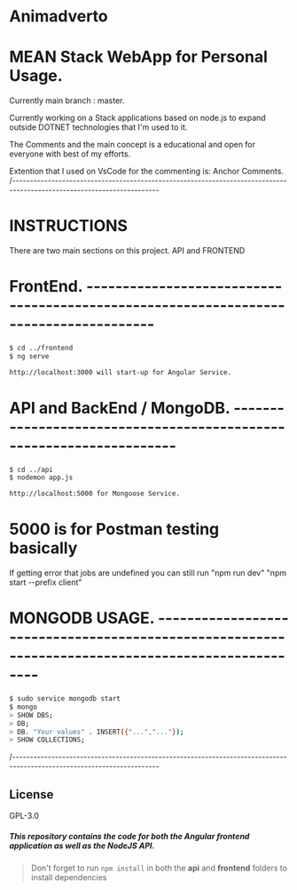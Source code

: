 # Animadverto


# MEAN Stack WebApp for Personal Usage.

Currently main branch : master.

Currently working on a Stack applications based on node.js to expand outside DOTNET 
technologies that I'm used to it.

The Comments and the main concept is a educational and open for everyone with best of my efforts.

Extention that I used on VsCode for the commenting is: Anchor Comments.
/-----------------------------------------------------------------------------------------------------------------------

# INSTRUCTIONS

There are two main sections on this project. API and FRONTEND

# FrontEnd. -------------------------------------------------------------------------------------

```sh
$ cd ../frontend
$ ng serve
```

```sh
http://localhost:3000 will start-up for Angular Service.
```

# API and BackEnd / MongoDB. --------------------------------------------------------------------

```sh
$ cd ../api
$ nodemon app.js
```
```sh
http://localhost:5000 for Mongoose Service.
```
# 5000 is for Postman testing basically

If getting error that jobs are undefined you can still run "npm run dev" "npm start --prefix client"

# MONGODB USAGE. --------------------------------------------------------------------------------------------------

```sh
$ sudo service mongodb start
$ mongo
> SHOW DBS;
> DB;
> DB. "Your values" . INSERT({"...","..."});
> SHOW COLLECTIONS;
```
/-----------------------------------------------------------------------------------------------------------------------

## License

GPL-3.0

##### This repository contains the code for both the Angular frontend application as well as the NodeJS API. 

> Don't forget to run `npm install` in both the **api** and **frontend** folders to install dependencies
